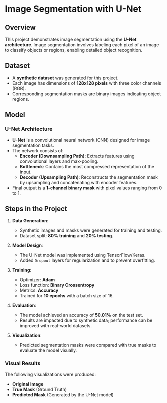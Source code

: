 # Image Segmentation with U-Net

## **Overview**
This project demonstrates image segmentation using the **U-Net architecture**. Image segmentation involves labeling each pixel of an image to classify objects or regions, enabling detailed object recognition.

## **Dataset**
- A **synthetic dataset** was generated for this project.
- Each image has dimensions of **128x128 pixels** with three color channels (RGB).
- Corresponding segmentation masks are binary images indicating object regions.

## **Model**
### U-Net Architecture
- **U-Net** is a convolutional neural network (CNN) designed for image segmentation tasks.
- The network consists of:
  - **Encoder (Downsampling Path)**: Extracts features using convolutional layers and max-pooling.
  - **Bottleneck**: Contains the most compressed representation of the input.
  - **Decoder (Upsampling Path)**: Reconstructs the segmentation mask by upsampling and concatenating with encoder features.
- Final output is a **1-channel binary mask** with pixel values ranging from 0 to 1.

## **Steps in the Project**
1. **Data Generation**:
   - Synthetic images and masks were generated for training and testing.
   - Dataset split: **80% training** and **20% testing**.

2. **Model Design**:
   - The U-Net model was implemented using TensorFlow/Keras.
   - Added `Dropout` layers for regularization and to prevent overfitting.

3. **Training**:
   - Optimizer: **Adam**
   - Loss function: **Binary Crossentropy**
   - Metrics: **Accuracy**
   - Trained for **10 epochs** with a batch size of 16.

4. **Evaluation**:
   - The model achieved an accuracy of **50.01%** on the test set.
   - Results are impacted due to synthetic data; performance can be improved with real-world datasets.

5. **Visualization**:
   - Predicted segmentation masks were compared with true masks to evaluate the model visually.


### Visual Results
The following visualizations were produced:
- **Original Image**
- **True Mask** (Ground Truth)
- **Predicted Mask** (Generated by the U-Net model)
